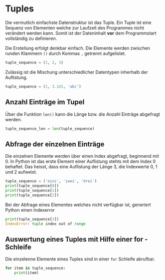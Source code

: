 # Tuples

Die vermutlich einfachste Datenstruktur ist das Tuple. Ein Tuple ist eine Sequenz von Elementen
welche zur Laufzeit des Programmes nicht verändert werden kann. Somit ist der Dateninhalt
**vor** dem Programmstart vollständig zu definieren.

Die Erstellung erfolgt denkbar einfach. Die Elemente werden zwischen runden Klammern `()` durch 
Kommas `,` getrennt aufgelistet.

```python
tuple_sequence = (1, 2, 3)
```

Zulässig ist die Mischung unterschiedlicher Datentypen inherhalb der Auflistung.
```python
tuple_sequence = (1, 3.141, 'abc')
```

## Anzahl Einträge im Tupel
Über die Funktion `len()` kann die Länge bzw. die Anzahl Einträge abgefragt werden.
```python
tuple_sequence_len = len(tuple_sequence)
```

## Abfrage der einzelnen Einträge
Die einzelnen Elemente werden über einen Index abgefragt, beginnend mit 0. In Python ist das erste Element
einer Auflistung stehts mit dem Index 0 behaftet. Das heisst, dass eine Auflistung der Länge 3, die Indexwerte
0, 1 und 2 aufweist.
```python
tuple_sequence = ('eins', 'zwei', 'drei')
print(tuple_sequence[0])
print(tuple_sequence[1])
print(tuple_sequence[2])
```
Bei der Abfrage eines Elementes welches nicht verfügbar ist, generiert Python einen Indexerror
```python
print(tuple_sequence[3])
IndexError: tuple index out of range
```

## Auswertung eines Tuples mit Hilfe einer for - Schleife
Die einzelenne Elemente eines Tuples sind in einer `for` Schleife abrufbar.
```python
for item in tuple_sequence:
    print(item)
```
